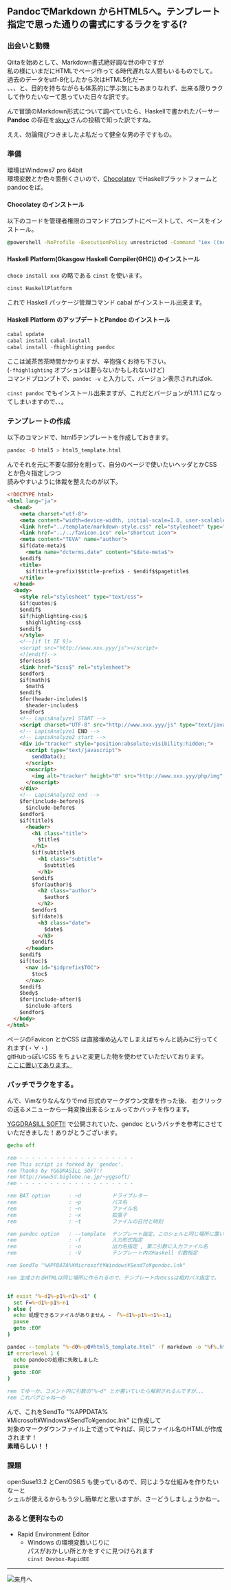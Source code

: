 ## PandocでMarkdown からHTML5へ。テンプレート指定で思った通りの書式にするラクをする(?

### 出会いと動機

Qiitaを始めとして、Markdown書式絶好調な世の中ですが  
私の様にいまだにHTMLでページ作ってる時代遅れな人間もいるものでして。  
過去のデータをutf-8化したから次はHTML5化だー  
、、、と、目的を持ちながらも体系的に学ぶ気にもあまりなれず、出来る限りラクして作りたいなーて思っていた日々な訳です。

んで冒頭のMarkdown形式について調べていたら、Haskellで書かれたパーサー **Pandoc** の存在を[sky_y](http://qiita.com/sky_y/items/80bcd0f353ef5b8980ee)さんの投稿で知った訳ですね。  

ええ、勿論飛びつきましたよ私だって健全な男の子ですもの。

### 準備
環境はWindows7 pro 64bit  
環境変数とか色々面倒くさいので、[Chocolatey](https://chocolatey.org/) でHaskellプラットフォームとpandocをば。

#### Chocolatey のインストール
以下のコードを管理者権限のコマンドプロンプトにペーストして、ベースをインストール。
```bat
@powershell -NoProfile -ExecutionPolicy unrestricted -Command "iex ((new-object net.webclient).DownloadString('https://chocolatey.org/install.ps1'))" && SET PATH=%PATH%;%ALLUSERSPROFILE%\chocolatey\bin
```


#### Haskell Platform(Gkasgow Haskell Compiler(GHC)) のインストール
`choco install xxx` の略である `cinst` を使います。
```bat
cinst HaskellPlatform
```
これで Haskell パッケージ管理コマンド cabal がインストール出来ます。


#### Haskell Platform のアップデートとPandoc のインストール
```Haskell
cabal update
cabal install cabal-install
cabal install -fhighlighting pandoc
```

ここは滅茶苦茶時間かかりますが、辛抱強くお待ち下さい。  
(`-fhighlighting` オプションは要らないかもしれないけど)  
コマンドプロンプトで、`pandoc -v` と入力して、バージョン表示されればok.

`cinst pandoc` でもインストール出来ますが、これだとバージョンが1.11.1 になってしまいますので、、。

### テンプレートの作成

以下のコマンドで、html5テンプレートを作成しておきます。
```haskell
pandoc -D html5 > html5_template.html
```

んでそれを元に不要な部分を削って、自分のページで使いたいヘッダとかCSS とか色々指定しつつ  
読みやすいように体裁を整えたのが以下。

```html
<!DOCTYPE html>
<html lang="ja">
  <head>
    <meta charset="utf-8">
    <meta content="width=device-width, initial-scale=1.0, user-scalable=yes" name="viewport">
    <link href="../template/markdown-style.css" rel="stylesheet" type="text/css">
    <link href="../../favicon.ico" rel="shortcut icon">
    <meta content="TEVA" name="author">
    $if(date-meta)$
      <meta name="dcterms.date" content="$date-meta$">
    $endif$
    <title>
      $if(title-prefix)$$title-prefix$ - $endif$$pagetitle$
    </title>
  </head>
  <body>
    <style rel="stylesheet" type="text/css">
    $if(quotes)$
    $endif$
    $if(highlighting-css)$
      $highlighting-css$
    $endif$
    </style>
    <!--[if lt IE 9]>
    <script src="http://www.xxx.yyy/js"></script>
    <![endif]-->
    $for(css)$
    <link href="$css$" rel="stylesheet">
    $endfor$
    $if(math)$ 
      $math$
    $endif$
    $for(header-includes)$
      $header-includes$ 
    $endfor$ 
    <!-- LapisAnalyze1 START -->
    <script charset="UTF-8" src="http://www.xxx.yyy/js" type="text/javascript"></script>
    <!-- LapisAnalyze1 END -->
    <!-- LapisAnalyze2 start -->
    <div id="tracker" style="position:absolute;visibility:hidden;">
      <script type="text/javascript">
        sendData();
      </script>
      <noscript>
        <img alt="tracker" height="0" src="http://www.xxx.yyy/php/img" width="0" height="0">
      </noscript>
    </div>
    <!-- LapisAnalyze2 end -->
    $for(include-before)$ 
      $include-before$
    $endfor$
    $if(title)$
      <header>
        <h1 class="title">
          $title$
        </h1>
        $if(subtitle)$
          <h1 class="subtitle">
            $subtitle$
          </h1>
        $endif$
        $for(author)$
          <h2 class="author">
            $author$
          </h2>
        $endfor$
        $if(date)$
          <h3 class="date">
            $date$
          </h3>
        $endif$
      </header>
    $endif$
    $if(toc)$
      <nav id="$idprefix$TOC">
        $toc$
      </nav>
    $endif$
    $body$
    $for(include-after)$
      $include-after$
    $endfor$
  </body>
</html>
```

ページのFavicon とかCSS は直接埋め込んでしまえばちゃんと読みに行ってくれます(・∀・)  
gitHubっぽいCSS をちょいと変更した物を使わせていただいております。  
[ここに置いてあります。](https://gist.github.com/TEVASAKI/9c9da230a6a9f2cda9ce)

### バッチでラクをする。

んで、Vimなりなんなりでmd 形式のマークダウン文章を作った後、
右クリックの送るメニューから一発変換出来るシェルってかバッチを作ります。  

[YGGDRASILL SOFT!!](http://www5d.biglobe.ne.jp/~yggsoft/) で公開されていた、gendoc というバッチを参考にさせていただきました！ありがとうございます。

```bat
@echo off

rem - - - - - - - - - - - - - - - - - - -
rem This script is forked by 'gendoc'.
rem Thanks by YGGDRASILL SOFT!!
rem http://www5d.biglobe.ne.jp/~yggsoft/
rem - - - - - - - - - - - - - - - - - - -

rem BAT option      : ~d          ドライブレター
rem                 : ~p          パス名
rem                 : ~n          ファイル名
rem                 : ~x          拡張子
rem                 : ~t          ファイルの日付と時刻

rem pandoc option   : --template  テンプレート指定。このシェルと同じ場所に置いておく必要がある
rem                 : -f          入力形式指定
rem                 : -o          出力名指定 , 第二引数に入力ファイル名
rem                 : -V          テンプレート内のHaskell 引数指定

rem SendTo "%APPDATA%¥Microsoft¥Windows¥SendTo¥gendoc.lnk"

rem 生成されるHTMLは同じ場所に作られるので、テンプレート内のcssは相対パス指定で。


if exist "%~d1%~p1%~n1%~x1" (
  set F=%~d1%~p1%~n1
) else (
  echo 処理できるファイルがありません - 「%~d1%~p1%~n1%~x1」
  pause
  goto :EOF
)

pandoc --template "%~d0%~p0¥html5_template.html" -f markdown -o "%F%.html" "%F%%~x1"  -V pagetitle="%~n1" -V date-meta="%~t1"
if errorlevel 1 (
  echo pandocの処理に失敗しました
  pause
  goto :EOF
)

rem てゆーか、コメント内に引数の"%~d" とか書いていたら解釈されるんですが、、、
rem これバグじゃねーの
```

んで、これをSendTo "%APPDATA%¥Microsoft¥Windows¥SendTo¥gendoc.lnk" に作成して  
対象のマークダウンファイル上で送ってやれば、同じファイル名のHTMLが作成されます！  
**素晴らしい！！**

### 課題
openSuse13.2 とCentOS6.5 も使っているので、同じような仕組みを作りたいなーと  
シェルが使えるからもう少し簡単だと思いますが、さーどうしましょうかねー。

### あると便利なもの
+ Rapid Environment Editor
    + Windows の環境変数いじりに  
      パスがおかしい所とかをすぐに見つけられます  
      `cinst Devbox-RapidEE`

---

![来月へ](../../After.gif)
